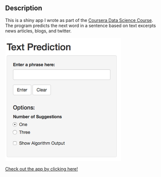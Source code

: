Description
-----------
This is a shiny app I wrote as part of the [Coursera Data Science Course](https://www.coursera.org/specializations/jhudatascience).
The program predicts the next word in a sentence based on text excerpts news articles, blogs, and twitter.

![screencap](TextPrediction/images/screencap.png)

[Check out the app by clicking here!](https://kahale.shinyapps.io/TextPrediction)
